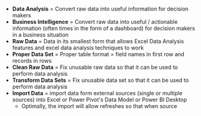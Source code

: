 - **Data Analysis** = Convert raw data into useful information for decision makers
- **Business Intelligence** = Convert raw data into useful / actionable information (often times in the form of a dashboard) for decision makers in a business situation
- **Raw Data** = Data in its smallest form that allows Excel Data Analysis features and excel data analysis techniques to work
- **Proper Data Set** = Proper table format = field names in first row and records in rows
- **Clean Raw Data** = Fix unusable raw data so that it can be used to perform data analysis
- **Transform Data Sets** = Fix unusable data set so that it can be used to perform data analysis
- **Import Data** = import data form external sources (single or multiple sources) into Excel or Power Pivot's Data Model or Power BI Desktop
	- Optimally, the import will allow refreshes so that when source 
